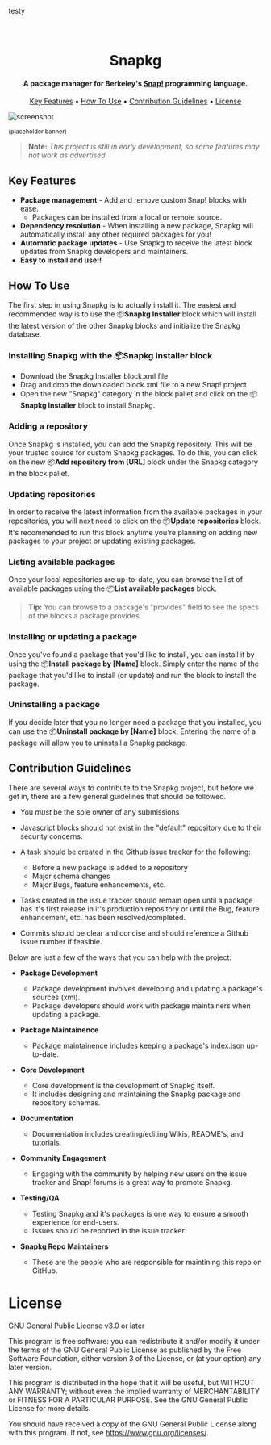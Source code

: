 testy
<h1 align="center">
  <br>
  Snapkg
  <br>
</h1>

<h4 align="center">A package manager for Berkeley's <a href="http://snap.berkeley.edu/" target="_blank">Snap!</a> programming language.</h4>

<p align="center">
  <a href="#key-features">Key Features</a> •
  <a href="#how-to-use">How To Use</a> •
  <a href="#contribution-guidelines">Contribution Guidelines</a> •
  <a href="#license">License</a>
</p>

![screenshot](https://svgsilh.com/svg_v2/3283713-00bcd4.svg)

<sup>(placeholder banner)</sup>

> **Note:**
> *This project is still in early development, so some features may not work as advertised.*

## Key Features

* **Package management** - Add and remove custom Snap! blocks with ease.
  - Packages can be installed from a local or remote source.
* **Dependency resolution** - When installing a new package, Snapkg will automatically install any other required packages for you!
* **Automatic package updates** - Use Snapkg to receive the latest block updates from Snapkg developers and maintainers.
* **Easy to install and use!!**

## How To Use

The first step in using Snapkg is to actually install it. The easiest and recommended way is to use the 📦**Snapkg Installer** block which will install the latest version of the other Snapkg blocks and initialize the Snapkg database.

### Installing Snapkg with the 📦**Snapkg Installer** block

* Download the Snapkg Installer block.xml file
* Drag and drop the downloaded block.xml file to a new Snap! project
* Open the new "Snapkg" category in the block pallet and click on the 📦**Snapkg Installer** block to install Snapkg.

### Adding a repository
Once Snapkg is installed, you can add the Snapkg repository. This will be your trusted source for custom Snapkg packages. To do this, you can click on the new 📦**Add repository from [URL]** block under the Snapkg category in the block pallet.

### Updating repositories
In order to receive the latest information from the available packages in your repositories, you will next need to click on the 📦**Update repositories** block. It's recommended to run this block anytime you're planning on adding new packages to your project or updating existing packages.

### Listing available packages
Once your local repositories are up-to-date, you can browse the list of available packages using the 📦**List available packages** block.

> **Tip:**
> You can browse to a package's "provides" field to see the specs of the blocks a package provides.

### Installing or updating a package
Once you've found a package that you'd like to install, you can install it by using the 📦**Install package by [Name]** block. Simply enter the name of the package that you'd like to install (or update) and run the block to install the package.

### Uninstalling a package
If you decide later that you no longer need a package that you installed, you can use the 📦**Uninstall package by [Name]** block. Entering the name of a package will allow you to uninstall a Snapkg package.

## Contribution Guidelines

There are several ways to contribute to the Snapkg project, but before we get in, there are a few general guidelines that should be followed.

* You *must* be the sole owner of any submissions

* Javascript blocks should not exist in the "default" repository due to their security concerns.

* A task should be created in the Github issue tracker for the following:
 
  - Before a new package is added to a repository
  - Major schema changes
  - Major Bugs, feature enhancements, etc.

* Tasks created in the issue tracker should remain open until a package has it's first release in it's production repository or until the Bug, feature enhancement, etc. has been resolved/completed.

* Commits should be clear and concise and should reference a Github issue number if feasible.

Below are just a few of the ways that you can help with the project:

* **Package Development**

  - Package development involves developing and updating a package's sources (xml).
  - Package developers should work with package maintainers when updating a package.

* **Package Maintainence**

  - Package maintainence includes keeping a package's index.json up-to-date.

* **Core Development**

  - Core development is the development of Snapkg itself.
  - It includes designing and maintaining the Snapkg package and repository schemas.

* **Documentation**

  - Documentation includes creating/editing Wikis, README's, and tutorials.

* **Community Engagement**

  - Engaging with the community by helping new users on the issue tracker and Snap! forums is a great way to promote Snapkg.

* **Testing/QA**

  - Testing Snapkg and it's packages is one way to ensure a smooth experience for end-users.
  - Issues should be reported in the issue tracker.

* **Snapkg Repo Maintainers**

  - These are the people who are responsible for maintining this repo on GitHub.

# License
GNU General Public License v3.0 or later

This program is free software: you can redistribute it and/or modify
it under the terms of the GNU General Public License as published by
the Free Software Foundation, either version 3 of the License, or
(at your option) any later version.

This program is distributed in the hope that it will be useful,
but WITHOUT ANY WARRANTY; without even the implied warranty of
MERCHANTABILITY or FITNESS FOR A PARTICULAR PURPOSE.  See the
GNU General Public License for more details.

You should have received a copy of the GNU General Public License
along with this program.  If not, see <https://www.gnu.org/licenses/>.